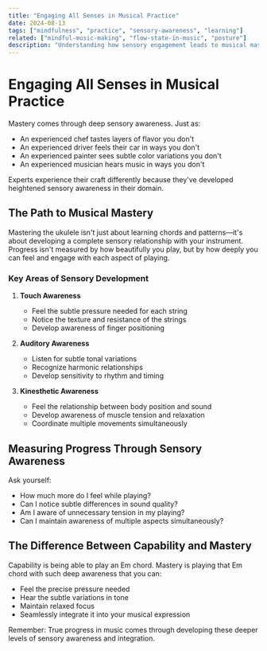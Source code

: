 ```yaml
---
title: "Engaging All Senses in Musical Practice"
date: 2024-08-13
tags: ["mindfulness", "practice", "sensory-awareness", "learning"]
related: ["mindful-music-making", "flow-state-in-music", "posture"]
description: "Understanding how sensory engagement leads to musical mastery"
---
```


# Engaging All Senses in Musical Practice

Mastery comes through deep sensory awareness. Just as:

- An experienced chef tastes layers of flavor you don't 
- An experienced driver feels their car in ways you don't
- An experienced painter sees subtle color variations you don't  
- An experienced musician hears music in ways you don't

Experts experience their craft differently because they've developed heightened sensory awareness in their domain.

## The Path to Musical Mastery

Mastering the ukulele isn't just about learning chords and patterns—it's about developing a complete sensory relationship with your instrument. Progress isn't measured by how beautifully you play, but by how deeply you can feel and engage with each aspect of playing.

### Key Areas of Sensory Development

1. **Touch Awareness**
   - Feel the subtle pressure needed for each string
   - Notice the texture and resistance of the strings
   - Develop awareness of finger positioning

2. **Auditory Awareness**
   - Listen for subtle tonal variations
   - Recognize harmonic relationships
   - Develop sensitivity to rhythm and timing

3. **Kinesthetic Awareness**
   - Feel the relationship between body position and sound
   - Develop awareness of muscle tension and relaxation
   - Coordinate multiple movements simultaneously

## Measuring Progress Through Sensory Awareness

Ask yourself:
- How much more do I feel while playing?
- Can I notice subtle differences in sound quality?
- Am I aware of unnecessary tension in my playing?
- Can I maintain awareness of multiple aspects simultaneously?

## The Difference Between Capability and Mastery

Capability is being able to play an Em chord. Mastery is playing that Em chord with such deep awareness that you can:
- Feel the precise pressure needed
- Hear the subtle variations in tone
- Maintain relaxed focus
- Seamlessly integrate it into your musical expression

Remember: True progress in music comes through developing these deeper levels of sensory awareness and integration.
